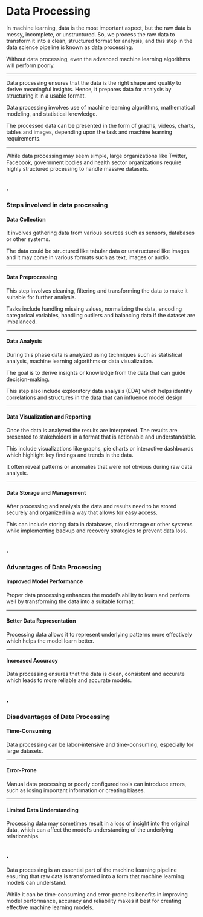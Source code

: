 # Data Processing

In machine learning, data is the most important aspect, but the raw data is messy, incomplete, or unstructured. So, we process the raw data to transform it into a clean, structured format for analysis, and this step in the data science pipeline is known as data processing.

Without data processing, even the advanced machine learning algorithms will perform poorly.

---
Data processing ensures that the data is the right shape and quality to derive meaningful insights. Hence, it prepares data for analysis by structuring it in a usable format.

Data processing involves use of machine learning algorithms, mathematical modeling, and statistical knowledge.

The processed data can be presented in the form of graphs, videos, charts, tables and images, depending upon the task and machine learning requirements.

---
While data processing may seem simple, large organizations like Twitter, Facebook, government bodies and health sector organizations require highly structured processing to handle massive datasets.

## .
### Steps involved in data processing
#### Data Collection
It involves gathering data from various sources such as sensors, databases or other systems. 

The data could be structured like tabular data or unstructured like images and it may come in various formats such as text, images or audio.

---
#### Data Preprocessing
This step involves cleaning, filtering and transforming the data to make it suitable for further analysis. 

Tasks include handling missing values, normalizing the data, encoding categorical variables, handling outliers and balancing data if the dataset are imbalanced.

---
#### Data Analysis
During this phase data is analyzed using techniques such as statistical analysis, machine learning algorithms or data visualization. 

The goal is to derive insights or knowledge from the data that can guide decision-making. 

This step also include exploratory data analysis (EDA) which helps identify correlations and structures in the data that can influence model design

---
#### Data Visualization and Reporting
Once the data is analyzed the results are interpreted. The results are presented to stakeholders in a format that is actionable and understandable. 

This include visualizations like graphs, pie charts or interactive dashboards which highlight key findings and trends in the data. 

It often reveal patterns or anomalies that were not obvious during raw data analysis.

---
#### Data Storage and Management
After processing and analysis the data and results need to be stored securely and organized in a way that allows for easy access. 

This can include storing data in databases, cloud storage or other systems while implementing backup and recovery strategies to prevent data loss.

## .
### Advantages of Data Processing
#### Improved Model Performance
Proper data processing enhances the model’s ability to learn and perform well by transforming the data into a suitable format.

---
#### Better Data Representation
Processing data allows it to represent underlying patterns more effectively which helps the model learn better.

---
#### Increased Accuracy
Data processing ensures that the data is clean, consistent and accurate which leads to more reliable and accurate models.

## .
### Disadvantages of Data Processing
#### Time-Consuming
Data processing can be labor-intensive and time-consuming, especially for large datasets.

---
#### Error-Prone
Manual data processing or poorly configured tools can introduce errors, such as losing important information or creating biases.

---
#### Limited Data Understanding
Processing data may sometimes result in a loss of insight into the original data, which can affect the model’s understanding of the underlying relationships.

## .
Data processing is an essential part of the machine learning pipeline ensuring that raw data is transformed into a form that machine learning models can understand. 

While it can be time-consuming and error-prone its benefits in improving model performance, accuracy and reliability makes it best for creating effective machine learning models.